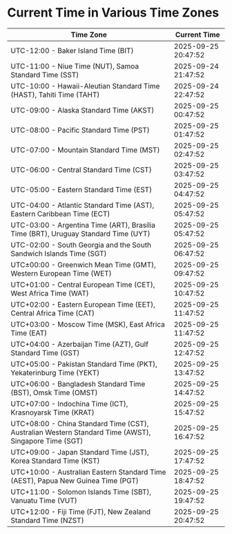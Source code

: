 # Current Time in Various Time Zones

| Time Zone | Current Time |
|-----------|--------------|
| UTC-12:00 - Baker Island Time (BIT) | 2025-09-25 20:47:52 |
| UTC-11:00 - Niue Time (NUT), Samoa Standard Time (SST) | 2025-09-24 21:47:52 |
| UTC-10:00 - Hawaii-Aleutian Standard Time (HAST), Tahiti Time (TAHT) | 2025-09-24 22:47:52 |
| UTC-09:00 - Alaska Standard Time (AKST) | 2025-09-25 00:47:52 |
| UTC-08:00 - Pacific Standard Time (PST) | 2025-09-25 01:47:52 |
| UTC-07:00 - Mountain Standard Time (MST) | 2025-09-25 02:47:52 |
| UTC-06:00 - Central Standard Time (CST) | 2025-09-25 03:47:52 |
| UTC-05:00 - Eastern Standard Time (EST) | 2025-09-25 04:47:52 |
| UTC-04:00 - Atlantic Standard Time (AST), Eastern Caribbean Time (ECT) | 2025-09-25 05:47:52 |
| UTC-03:00 - Argentina Time (ART), Brasília Time (BRT), Uruguay Standard Time (UYT) | 2025-09-25 05:47:52 |
| UTC-02:00 - South Georgia and the South Sandwich Islands Time (SGT) | 2025-09-25 06:47:52 |
| UTC±00:00 - Greenwich Mean Time (GMT), Western European Time (WET) | 2025-09-25 09:47:52 |
| UTC+01:00 - Central European Time (CET), West Africa Time (WAT) | 2025-09-25 10:47:52 |
| UTC+02:00 - Eastern European Time (EET), Central Africa Time (CAT) | 2025-09-25 11:47:52 |
| UTC+03:00 - Moscow Time (MSK), East Africa Time (EAT) | 2025-09-25 11:47:52 |
| UTC+04:00 - Azerbaijan Time (AZT), Gulf Standard Time (GST) | 2025-09-25 12:47:52 |
| UTC+05:00 - Pakistan Standard Time (PKT), Yekaterinburg Time (YEKT) | 2025-09-25 13:47:52 |
| UTC+06:00 - Bangladesh Standard Time (BST), Omsk Time (OMST) | 2025-09-25 14:47:52 |
| UTC+07:00 - Indochina Time (ICT), Krasnoyarsk Time (KRAT) | 2025-09-25 15:47:52 |
| UTC+08:00 - China Standard Time (CST), Australian Western Standard Time (AWST), Singapore Time (SGT) | 2025-09-25 16:47:52 |
| UTC+09:00 - Japan Standard Time (JST), Korea Standard Time (KST) | 2025-09-25 17:47:52 |
| UTC+10:00 - Australian Eastern Standard Time (AEST), Papua New Guinea Time (PGT) | 2025-09-25 18:47:52 |
| UTC+11:00 - Solomon Islands Time (SBT), Vanuatu Time (VUT) | 2025-09-25 19:47:52 |
| UTC+12:00 - Fiji Time (FJT), New Zealand Standard Time (NZST) | 2025-09-25 20:47:52 |
